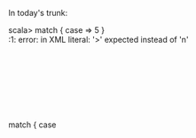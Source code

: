 In today's trunk:

scala> <object name="foo"/> match { case <object name="foo"/> => 5 }                                                                                                                                                 
<console>:1: error: in XML literal: '>' expected instead of 'n'                                                                                                                                                      
       <object name="foo"/> match { case <object name="foo"/> => 5 }                                                                                                                                                 
                                                ^                                                                                                                                                                    
<console>:1: error: in XML literal: in XML content, please use '}}' to express '}'                                                                                                                                   
       <object name="foo"/> match { case <object name="foo"/> => 5 }                                                                                                                                                 
                                                                   ^                                                                                                                                                 
<console>:1: error:  I encountered a '}' where I didn't expect one, maybe this tag isn't closed <object>                                                                                                             
       <object name="foo"/> match { case <object name="foo"/> => 5 }                                                                                                                                                 
                                          ^                                                                                                                                                                          
Exception in thread "main" java.lang.AssertionError: assertion failed                                                                                                                                                
        at scala.Predef$$.assert(Predef.scala:87)                                                                                                                                                                     
        at scala.tools.nsc.ast.parser.NewScanners$$ParserScanner.token(NewScanners.scala:200)                                                                                                                         
        at scala.tools.nsc.ast.parser.Parsers$$Parser.scala$$tools$$nsc$$ast$$parser$$Parsers$$Parser$$$$inToken(Parsers.scala:118)                                                                                           
        at scala.tools.nsc.ast.parser.Parsers$$Parser.isIdent(Parsers.scala:352)                                                                                                                                      
        at scala.tools.nsc.ast.parser.Parsers$$Parser.pattern3(Parsers.scala:1419)                                                                                                                                    
        at scala.tools.nsc.ast.parser.Parsers$$Parser.pattern2(Parsers.scala:1385)                                                                                                                                    
        at scala.tools.nsc.ast.parser.Parsers$$Parser.pattern1(Parsers.scala:1369)                                                                                                                                    
        at scala.tools.nsc.ast.parser.Parsers$$Parser.pattern(Parsers.scala:1346)                                                                                                                                     
        at scala.tools.nsc.ast.parser.Parsers$$Parser.pattern(Parsers.scala:1356)                                                                                                                                     
        at scala.tools.nsc.ast.parser.Parsers$$Parser.caseClause(Parsers.scala:1267)                                                                                                                                  
        at scala.tools.nsc.ast.parser.Parsers$$Parser.caseClauses(Parsers.scala:1258)                                                                                                                                 
        at scala.tools.nsc.ast.parser.Parsers$$Parser$$$$anonfun$$9.apply(Parsers.scala:1074)                                                                                                                            
        at scala.tools.nsc.ast.parser.Parsers$$Parser$$$$anonfun$$9.apply(Parsers.scala:1074)                                                                                                                            
        at scala.tools.nsc.ast.parser.Parsers$$Parser.surround(Parsers.scala:306)                                                                                                                                     
        at scala.tools.nsc.ast.parser.Parsers$$Parser.expr(Parsers.scala:1074)                                                                                                                                        
        at scala.tools.nsc.ast.parser.Parsers$$Parser$$$$anonfun$$templateStatSeq$$1.apply(Parsers.scala:2400)                                                                                                            
        at scala.tools.nsc.ast.parser.Parsers$$Parser$$$$anonfun$$templateStatSeq$$1.apply(Parsers.scala:2396)                                                                                                            
        at scala.tools.nsc.ast.parser.Parsers$$Parser.checkNoEscapingPlaceholders(Parsers.scala:171)                                                                                                                  
        at scala.tools.nsc.ast.parser.Parsers$$Parser.templateStatSeq(Parsers.scala:2396)                                                                                                                             
        at scala.tools.nsc.Interpreter$$$$anonfun$$scala$$tools$$nsc$$Interpreter$$$$parse$$2.simpleParse$$1(Interpreter.scala:410)                                                                                            
        at scala.tools.nsc.Interpreter$$$$anonfun$$scala$$tools$$nsc$$Interpreter$$$$parse$$2.apply(Interpreter.scala:413)                                                                                                    
        at scala.tools.nsc.Interpreter$$$$anonfun$$scala$$tools$$nsc$$Interpreter$$$$parse$$2.apply(Interpreter.scala:402)                                                                                                    
        at scala.tools.nsc.reporters.Reporter.withIncompleteHandler(Reporter.scala:61)                                                                                                                               
        at scala.tools.nsc.Interpreter.scala$$tools$$nsc$$Interpreter$$$$parse(Interpreter.scala:402)                                                                                                                     
        at scala.tools.nsc.Interpreter.interpret(Interpreter.scala:480)                                                                                                                                              
        at scala.tools.nsc.InterpreterLoop.interpretStartingWith(InterpreterLoop.scala:242)                                                                                                                          
        at scala.tools.nsc.InterpreterLoop.command(InterpreterLoop.scala:230)                                                                                                                                        
        at scala.tools.nsc.InterpreterLoop.repl(InterpreterLoop.scala:142)                                                                                                                                           
        at scala.tools.nsc.InterpreterLoop.main(InterpreterLoop.scala:298)                                                                                                                                           
        at scala.tools.nsc.MainGenericRunner$$.main(MainGenericRunner.scala:141)                                                                                                                                      
        at scala.tools.nsc.MainGenericRunner.main(MainGenericRunner.scala)                                                                                                                                           
ricky@ricky-desktop:~/scala$$                                                

The first error is sensible.  Deleting the two assertions that this flags up (NewScanners.scala lines 200 and 99) brings up a fourth error that makes just as little sense as the second and third ones.  I'd suggest processing needs to stop at the first error.
I fixed the crasher in r17241 and opened ticket #1767 about the error cascading.
